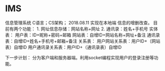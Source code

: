 # IMS
信息管理系统
C语言；CS架构；
2018.08.11 实现在本地端 信息的增删改查。
目前有两个功能：
    1. 网址信息存储：网站名称+网址
    2. 通讯录：姓名+手机号
实体表：
    用户表：ID+昵称+密码+邮箱
    网站表：自增ID+网站名称+网址+备注
    通讯录表：自增ID+姓名+手机号+邮箱+备注
关系表：
    用户网站关系表：用户ID+（网站表）自增ID
    用户通讯录关系表：用户ID+（通讯录表）自增ID
    
下一步计划：
    分为客户端和服务器端。利用socket编程实现用户的登录注册等功能。
